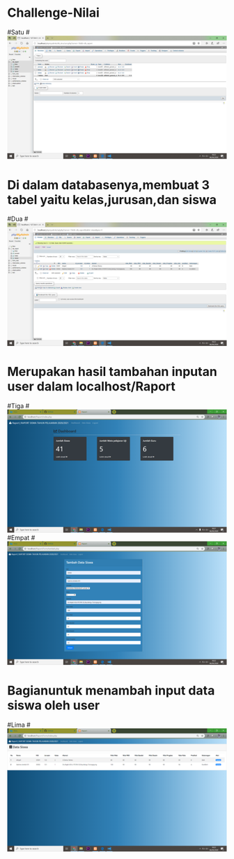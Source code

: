 # Challenge-Nilai
#Satu
#![AltText](https://github.com/sabrinaamelia07/Challenge-Nilai/blob/master/Screenshot%20(110).png "Satu")
# Di dalam databasenya,membuat 3 tabel yaitu kelas,jurusan,dan siswa
#Dua
#![AltText](https://github.com/sabrinaamelia07/Challenge-Nilai/blob/master/Screenshot%20(111).png "Dua")
# Merupakan hasil tambahan inputan user dalam localhost/Raport
#Tiga
#![AltText](https://github.com/sabrinaamelia07/Challenge-Nilai/blob/master/Screenshot%20(107).png "Tiga")
#Empat
#![AltText](https://github.com/sabrinaamelia07/Challenge-Nilai/blob/master/Screenshot%20(108).png "Empat")
# Bagianuntuk menambah input data siswa oleh user
#Lima
#![AltText](https://github.com/sabrinaamelia07/Challenge-Nilai/blob/master/Screenshot%20(109).png "Lima")
